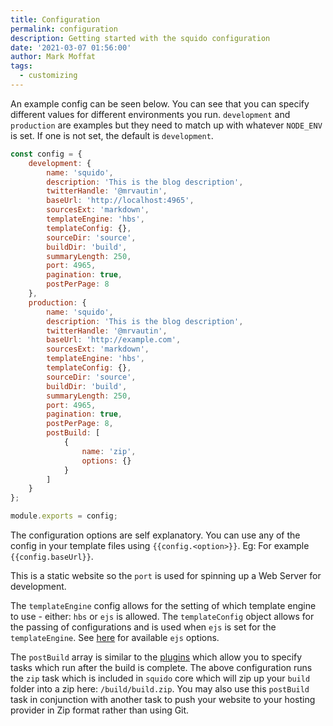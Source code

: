 ```yaml
---
title: Configuration
permalink: configuration
description: Getting started with the squido configuration
date: '2021-03-07 01:56:00'
author: Mark Moffat
tags: 
  - customizing
---
```


An example config can be seen below. You can see that you can specify different values for different environments you run. `development` and `production` are examples but they need to match up with whatever `NODE_ENV` is set. If one is not set, the default is `development`.

``` javascript
const config = {
    development: {
        name: 'squido',
        description: 'This is the blog description',
        twitterHandle: '@mrvautin',
        baseUrl: 'http://localhost:4965',
        sourcesExt: 'markdown',
        templateEngine: 'hbs',
        templateConfig: {},
        sourceDir: 'source',
        buildDir: 'build',
        summaryLength: 250,
        port: 4965,
        pagination: true,
        postPerPage: 8
    },
    production: {
        name: 'squido',
        description: 'This is the blog description',
        twitterHandle: '@mrvautin',
        baseUrl: 'http://example.com',
        sourcesExt: 'markdown',
        templateEngine: 'hbs',
        templateConfig: {},
        sourceDir: 'source',
        buildDir: 'build',
        summaryLength: 250,
        port: 4965,
        pagination: true,
        postPerPage: 8,
        postBuild: [
            {
                name: 'zip',
                options: {}
            }
        ]
    }
};

module.exports = config;
```

The configuration options are self explanatory. You can use any of the config in your template files using `{{config.<option>}}`. Eg: For example `{{config.baseUrl}}`.

This is a static website so the `port` is used for spinning up a Web Server for development.

The `templateEngine` config allows for the setting of which template engine to use - either: `hbs` or `ejs` is allowed. The `templateConfig` object allows for the passing of configurations and is used when `ejs` is set for the `templateEngine`. See [here](https://github.com/mde/ejs#options) for available `ejs` options.

The `postBuild` array is similar to the [plugins](/plugins/) which allow you to specify tasks which run after the build is complete. The above configuration runs the `zip` task which is included in `squido` core which will zip up your `build` folder into a zip here: `/build/build.zip`. You may also use this `postBuild` task in conjunction with another task to push your website to your hosting provider in Zip format rather than using Git.